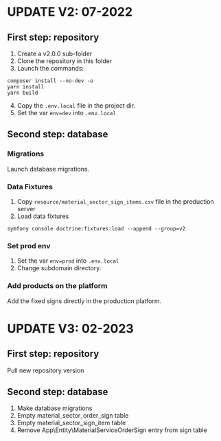 # UPDATE V2: 07-2022

## First step: repository
1. Create a v2.0.0 sub-folder 
2. Clone the repository in this folder
3. Launch the commands:
```console
composer install --no-dev -o
yarn install
yarn build
```

4. Copy the `.env.local` file in the project dir.
5. Set the var `env=dev` into `.env.local`

## Second step: database

### Migrations
Launch database migrations.

### Data Fixtures
1. Copy `resource/material_sector_sign_items.csv` file in the production server
2. Load data fixtures
```console
symfony console doctrine:fixtures:load --append --group=v2
```

### Set prod env
1. Set the var `env=prod` into `.env.local`
2. Change subdomain directory.

### Add products on the platform
Add the fixed signs directly in the production platform.

# UPDATE V3: 02-2023

## First step: repository
Pull new repository version

## Second step: database
1. Make database migrations
2. Empty material_sector_order_sign table
3. Empty material_sector_sign_item table
4. Remove App\Entity\MaterialServiceOrderSign entry from sign table